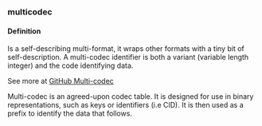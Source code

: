 ### multicodec

<h4>Definition</h4><p>Is a self-describing multi-format, it wraps other formats with a tiny bit of self-description. A multi-codec identifier is both a variant (variable length integer) and the code identifying data. </p><p>See more at <a href="https://github.com/multiformats/multicodec">GitHub Multi-codec</a></p><p>Multi-codec is an agreed-upon codec table. It is designed for use in binary representations, such as keys or identifiers (i.e CID). It is then used as a prefix to identify the data that follows.</p>